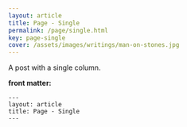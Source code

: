 ```yaml
---
layout: article
title: Page - Single
permalink: /page/single.html
key: page-single
cover: /assets/images/writings/man-on-stones.jpg
---
```


A post with a single column.

<!--more-->

**front matter:**

    ---
    layout: article
    title: Page - Single
    ---